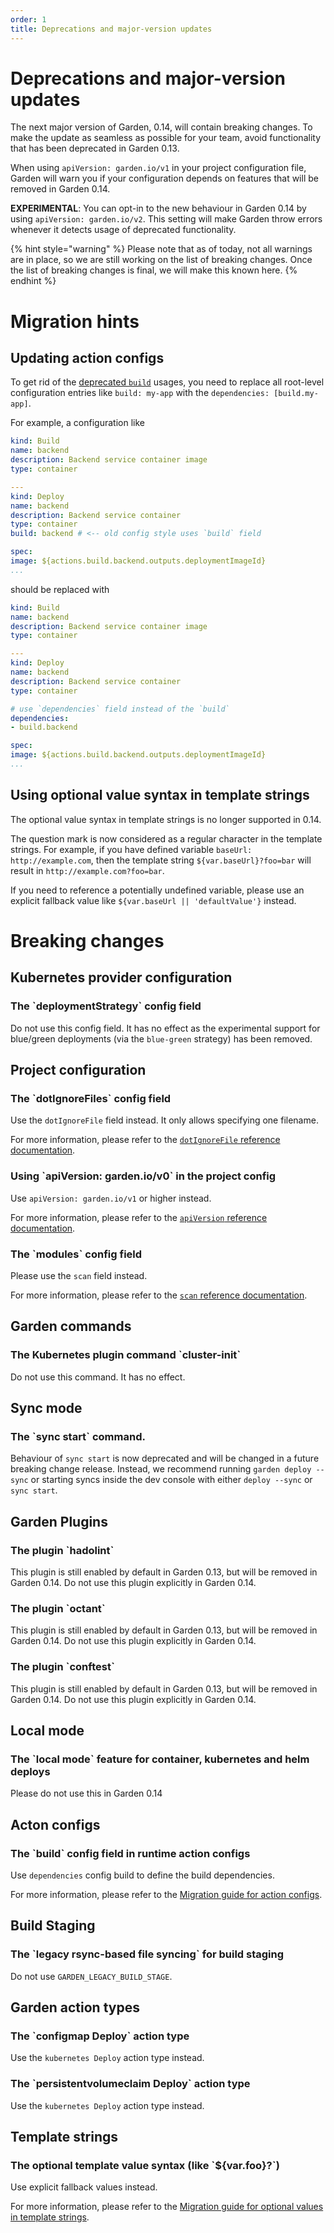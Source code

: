 ```yaml
---
order: 1
title: Deprecations and major-version updates
---
```


# Deprecations and major-version updates

The next major version of Garden, 0.14, will contain breaking changes. To make the update as seamless as possible for
your team, avoid functionality that has been deprecated in Garden 0.13.

When using `apiVersion: garden.io/v1` in your project configuration file, Garden will warn you if your configuration
depends on features that will be removed in Garden 0.14.

**EXPERIMENTAL**: You can opt-in to the new behaviour in Garden 0.14 by using `apiVersion: garden.io/v2`. This setting
will make Garden throw errors whenever it detects usage of deprecated functionality.

{% hint style="warning" %}
Please note that as of today, not all warnings are in place, so we are still working on the list of breaking changes.
Once the list of breaking changes is final, we will make this known here.
{% endhint %}

# Migration hints

## Updating action configs

To get rid of the [deprecated `build`](#acton-configs) usages,
you need to replace all root-level configuration entries like `build: my-app` with the `dependencies: [build.my-app]`.

For example, a configuration like

```yaml
kind: Build
name: backend
description: Backend service container image
type: container

---
kind: Deploy
name: backend
description: Backend service container
type: container
build: backend # <-- old config style uses `build` field

spec:
image: ${actions.build.backend.outputs.deploymentImageId}
...
```

should be replaced with

```yaml
kind: Build
name: backend
description: Backend service container image
type: container

---
kind: Deploy
name: backend
description: Backend service container
type: container

# use `dependencies` field instead of the `build`
dependencies:
- build.backend

spec:
image: ${actions.build.backend.outputs.deploymentImageId}
...
```

## Using optional value syntax in template strings

The optional value syntax in template strings is no longer supported in 0.14.

The question mark is now considered as a regular character in the template strings.
For example, if you have defined variable `baseUrl: http://example.com`,
then the template string `${var.baseUrl}?foo=bar` will result in `http://example.com?foo=bar`.

If you need to reference a potentially undefined variable,
please use an explicit fallback value like `${var.baseUrl || 'defaultValue'}` instead.

# Breaking changes

<!-- DO NOT CHANGE BELOW - AUTO-GENERATED -->
<!-- This section is auto-generated by `npm run generate-docs`. Any changes above these comments will be preserved. Make changes to deprecations in `deprecations.ts`. -->

## Kubernetes provider configuration

<h3 id="containerDeploymentStrategy">The `deploymentStrategy` config field</h3>

Do not use this config field. It has no effect as the experimental support for blue/green deployments (via the `blue-green` strategy) has been removed.

## Project configuration

<h3 id="dotIgnoreFiles">The `dotIgnoreFiles` config field</h3>

Use the `dotIgnoreFile` field instead. It only allows specifying one filename.

For more information, please refer to the [`dotIgnoreFile` reference documentation](../reference/project-config.md#dotignorefile).

<h3 id="apiVersionV0">Using `apiVersion: garden.io/v0` in the project config</h3>

Use `apiVersion: garden.io/v1` or higher instead.

For more information, please refer to the [`apiVersion` reference documentation](../reference/project-config.md#apiVersion).

<h3 id="projectConfigModules">The `modules` config field</h3>

Please use the `scan` field instead.

For more information, please refer to the [`scan` reference documentation](../reference/project-config.md#scan).

## Garden commands

<h3 id="kubernetesClusterInitCommand">The Kubernetes plugin command `cluster-init`</h3>

Do not use this command. It has no effect.

## Sync mode

<h3 id="syncStartCommand">The `sync start` command.</h3>

Behaviour of `sync start` is now deprecated and will be changed in a future breaking change release.
Instead, we recommend running `garden deploy --sync` or starting syncs inside the dev console
with either `deploy --sync` or `sync start`.

## Garden Plugins

<h3 id="hadolintPlugin">The plugin `hadolint`</h3>

This plugin is still enabled by default in Garden 0.13, but will be removed in Garden 0.14. Do not use this plugin explicitly in Garden 0.14.

<h3 id="octantPlugin">The plugin `octant`</h3>

This plugin is still enabled by default in Garden 0.13, but will be removed in Garden 0.14. Do not use this plugin explicitly in Garden 0.14.

<h3 id="conftestPlugin">The plugin `conftest`</h3>

This plugin is still enabled by default in Garden 0.13, but will be removed in Garden 0.14. Do not use this plugin explicitly in Garden 0.14.

## Local mode

<h3 id="localMode">The `local mode` feature for container, kubernetes and helm deploys</h3>

Please do not use this in Garden 0.14

## Acton configs

<h3 id="buildConfigFieldOnRuntimeActions">The `build` config field in runtime action configs</h3>

Use `dependencies` config build to define the build dependencies.

For more information, please refer to the [Migration guide for action configs](#updating-action-configs).

## Build Staging

<h3 id="rsyncBuildStaging">The `legacy rsync-based file syncing` for build staging</h3>

Do not use `GARDEN_LEGACY_BUILD_STAGE`.

## Garden action types

<h3 id="configmapDeployAction">The `configmap Deploy` action type</h3>

Use the `kubernetes Deploy` action type instead.

<h3 id="persistentvolumeclaimDeployAction">The `persistentvolumeclaim Deploy` action type</h3>

Use the `kubernetes Deploy` action type instead.

## Template strings

<h3 id="optionalTemplateValueSyntax">The optional template value syntax (like `${var.foo}?`)</h3>

Use explicit fallback values instead.

For more information, please refer to the [Migration guide for optional values in template strings](#using-optional-value-syntax-in-template-strings).